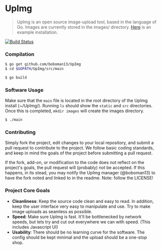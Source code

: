# UpImg
> UpImg is an open source image-upload tool, based in the language of Go. Images are currently stored in the images/ directory. [Here](http://boboman13.net:8080 "UpImg Example") is an example installation.

[![Build Status](https://travis-ci.org/boboman13/UpImg.png?branch=master)](https://travis-ci.org/boboman13/UpImg)

### Compilation
```bash
$ go get github.com/boboman13/UpImg
$ cd $GOPATH/UpImg/src/main

$ go build
```

### Software Usage
Make sure that the `main` file is located in the root directory of the UpImg install (~/UpImg/). Running `ls` should show the `static` and `src` directories. Once this is completed, `mkdir images` will create the images directory.
```bash
$ ./main
```

### Contributing
Simply fork the project, edit changes to your local repository, and submit a pull request to contribute to the project. We follow basic coding standards, and keep in mind the goals of the project before submitting a pull request.

If the fork, add-on, or modification to the code does not reflect on the project's goals, the pull request will (probably) not be accepted. If this happens, in its stead, you may notify the UpImg manager (@boboman13) to have the fork noted and linked to in the readme. Note: follow the LICENSE!

### Project Core Goals
* **Cleanliness**: Keep the source code clean and easy to read. In addition, keep the user interface very easy to manipulate and use. Try to make image uploads as seamless as possible.
* **Speed**: Make sure UpImg is fast. It'll be bottlenecked by network speeds, but lets try and cut out everywhere we can with speed. (This includes Javascript UI)
* **Usability**: There should be no learning curve for the software. The config should be kept minimal and the upload should be a one-stop shop.